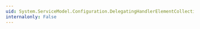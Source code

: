 ```yaml
---
uid: System.ServiceModel.Configuration.DelegatingHandlerElementCollection.#ctor
internalonly: False
---
```


